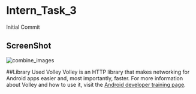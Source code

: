 # Intern_Task_3
Initial Commit

## ScreenShot

![combine_images](https://user-images.githubusercontent.com/48861031/129887535-2ae05cb7-5186-4912-b0f7-c5abfd250dce.jpg)

##Library Used Volley
Volley is an HTTP library that makes networking for Android apps easier and, most importantly, faster.
For more information about Volley and how to use it, visit the [Android developer training page](https://developer.android.com/training/volley/index.html).

